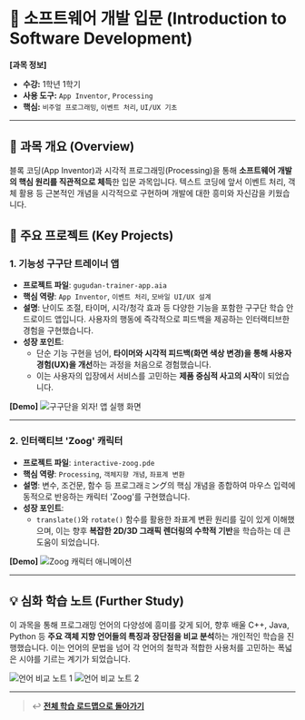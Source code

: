 # 🚀 소프트웨어 개발 입문 (Introduction to Software Development)

**[과목 정보]**
- **수강:** 1학년 1학기
- **사용 도구:** `App Inventor`, `Processing`
- **핵심:** `비주얼 프로그래밍`, `이벤트 처리`, `UI/UX 기초`

---

## 📖 과목 개요 (Overview)
블록 코딩(App Inventor)과 시각적 프로그래밍(Processing)을 통해 **소프트웨어 개발의 핵심 원리를 직관적으로 체득**한 입문 과목입니다. 텍스트 코딩에 앞서 이벤트 처리, 객체 활용 등 근본적인 개념을 시각적으로 구현하며 개발에 대한 흥미와 자신감을 키웠습니다.

## 🚀 주요 프로젝트 (Key Projects)

### 1. 기능성 구구단 트레이너 앱
- **프로젝트 파일**: `gugudan-trainer-app.aia`
- **핵심 역량**: `App Inventor`, `이벤트 처리`, `모바일 UI/UX 설계`
- **설명**: 난이도 조절, 타이머, 시각/청각 효과 등 다양한 기능을 포함한 구구단 학습 안드로이드 앱입니다. 사용자의 행동에 즉각적으로 피드백을 제공하는 인터랙티브한 경험을 구현했습니다.
- **성장 포인트**:
    - 단순 기능 구현을 넘어, **타이머와 시각적 피드백(화면 색상 변경)을 통해 사용자 경험(UX)을 개선**하는 과정을 처음으로 경험했습니다.
    - 이는 사용자의 입장에서 서비스를 고민하는 **제품 중심적 사고의 시작**이 되었습니다.

**[Demo]**
![구구단을 외자! 앱 실행 화면](./assets/gugudan-app-screenshot.jpg)

---

### 2. 인터랙티브 'Zoog' 캐릭터
- **프로젝트 파일**: `interactive-zoog.pde`
- **핵심 역량**: `Processing`, `객체지향 개념`, `좌표계 변환`
- **설명**: 변수, 조건문, 함수 등 프로그래ミング의 핵심 개념을 종합하여 마우스 입력에 동적으로 반응하는 캐릭터 'Zoog'를 구현했습니다.
- **성장 포인트**:
    - `translate()`와 `rotate()` 함수를 활용한 좌표계 변환 원리를 깊이 있게 이해했으며, 이는 향후 **복잡한 2D/3D 그래픽 렌더링의 수학적 기반**을 학습하는 데 큰 도움이 되었습니다.

**[Demo]**
![Zoog 캐릭터 애니메이션](./assets/zoog-screenshot.png)

---

## 💡 심화 학습 노트 (Further Study)

이 과목을 통해 프로그래밍 언어의 다양성에 흥미를 갖게 되어, 향후 배울 C++, Java, Python 등 **주요 객체 지향 언어들의 특징과 장단점을 비교 분석**하는 개인적인 학습을 진행했습니다. 이는 언어의 문법을 넘어 각 언어의 철학과 적합한 사용처를 고민하는 폭넓은 시야를 기르는 계기가 되었습니다.

![언어 비교 노트 1](./assets/language-comparison-note-1.jpg)
![언어 비교 노트 2](./assets/language-comparison-note-2.jpg)

---
> ↩️ **[전체 학습 로드맵으로 돌아가기](../../README.md)**